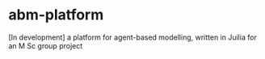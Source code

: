 # abm-platform
[In development] a platform for agent-based modelling, written in Juilia for an M Sc group project

